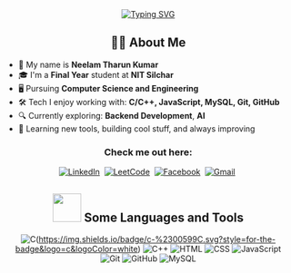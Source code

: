 <div align="center">
<a href="https://git.io/typing-svg"><img src="https://readme-typing-svg.herokuapp.com?font=poetsen+one&pause=1000&color=9577F7&width=435&lines=Hi+there!+I+am+Neelam+Tharun+Kumar.;Welcome+to+my+Github+profile!" alt="Typing SVG" /></a>

## 👨‍💻 About Me

<div align="left">

- 📛 My name is **Neelam Tharun Kumar**  
- 🎓 I'm a **Final Year** student at **NIT Silchar**  
- 🖥️ Pursuing **Computer Science and Engineering**  
- 🛠️ Tech I enjoy working with: **C/C++, JavaScript, MySQL, Git, GitHub**  
- 🔍 Currently exploring: **Backend Development**, **AI**  
- 🌱 Learning new tools, building cool stuff, and always improving  

</div>




### Check me out here:
  [![LinkedIn](<img width="740" height="722" alt="image" src="https://github.com/user-attachments/assets/7297e27b-e73d-4f00-aaa7-f23c7fad6221" />
)](https://www.linkedin.com/in/tharunkumarneelam/)&nbsp;
  [![LeetCode](https://img.shields.io/badge/LeetCode-%23E4405F.svg?style=for-the-badge&logo=LeetCode&logoColor=white)](https://leetcode.com/u/tharunkumar003/)&nbsp;
  [![Facebook](https://img.shields.io/badge/Facebook-%231877F2.svg?style=for-the-badge&logo=Facebook&logoColor=white)](https://www.facebook.com/tharun.kumar.003/)&nbsp;
  [![Gmail](https://img.shields.io/badge/Gmail-D14836?style=for-the-badge&logo=gmail&logoColor=white)](mailto:tharunkumarneelam@gmail.com)&nbsp;



## <img src="https://media2.giphy.com/media/QssGEmpkyEOhBCb7e1/giphy.gif?cid=ecf05e47a0n3gi1bfqntqmob8g9aid1oyj2wr3ds3mg700bl&rid=giphy.gif" width="50px" height="50px"> Some Languages and Tools
![C](https://www.w3schools.com/cpp/)(https://img.shields.io/badge/c-%2300599C.svg?style=for-the-badge&logo=c&logoColor=white)
![C++](https://img.shields.io/badge/c++-%2300599C.svg?style=for-the-badge&logo=c%2B%2B&logoColor=white) 
![HTML](https://img.shields.io/badge/html-%23E34F26.svg?style=for-the-badge&logo=html5&logoColor=white) 
![CSS](https://img.shields.io/badge/css-%231572B6.svg?style=for-the-badge&logo=css3&logoColor=white) 
![JavaScript](https://img.shields.io/badge/javascript-%23323330.svg?style=for-the-badge&logo=javascript&logoColor=%23F7DF1E) 
![Git](https://img.shields.io/badge/git-%23F05033.svg?style=for-the-badge&logo=git&logoColor=white) 
![GitHub](https://img.shields.io/badge/github-%23121011.svg?style=for-the-badge&logo=github&logoColor=white) ![MySQL](https://img.shields.io/badge/mysql-4479A1.svg?style=for-the-badge&logo=mysql&logoColor=white)




         
